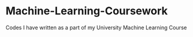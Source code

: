 # Machine-Learning-Coursework
Codes I have written as a part of my University Machine Learning Course
